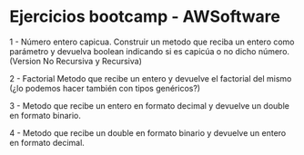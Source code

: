 # Ejercicios bootcamp - AWSoftware

1 - Número entero capicua.
	Construir un metodo que reciba un entero como parámetro y devuelva boolean indicando si es capicúa o no dicho número. (Version No Recursiva y Recursiva)

2 - Factorial
	Metodo que recibe un entero y devuelve el factorial del mismo (¿lo podemos hacer también con tipos genéricos?)

3 - Metodo que recibe un entero en formato decimal y devuelve un double en formato binario.

4 - Metodo que recibe un double en formato binario y devuelve un entero en formato decimal.
